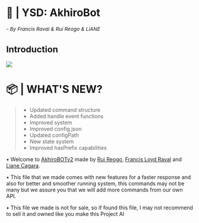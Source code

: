 <h1>🤖 | YSD: AkhiroBot<sub><sub><sub><sub><h6>- By Francis Raval & Rui Reogo & LiANE</h6></sub></sub></sub>
Introduction</h1>

<img align="center" src="https://i.postimg.cc/J4StDcpg/lv-0-20240217160135-ezgif-com-video-to-gif-converter.gif"/>

<h1>📦 | WHAT'S NEW?</h1>

> - Updated command structure
> - Added handle event functions
> - Improved system
> - Improved config.json
> - Updated configPath
> - New state system
> - Improved hasPrefix capabilities

• Welcome to [AkhiroBOTv2](https://replit.com/@ruireogo/Akhiro-Bot-V2#config.json) made by [Rui Reogo](https://replit.com/@ruireogo), [Francis Loyd Raval](https://replit.com/@certainlyfrance) and [Liane Cagara](https://replit.com/@nealianacagara).

• This file that we made comes with new features for a faster response and also for better and smoother running system, this commands may not be many but we assure you that we will add more commands from our own API.

• This file we made is not for sale, so if found this file, I may not recommend to sell it and owned like you make this Project AI